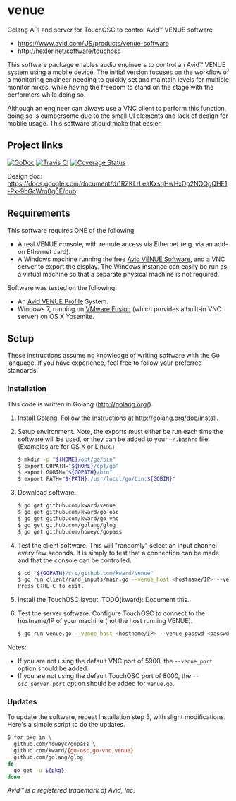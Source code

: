 # venue

Golang API and server for TouchOSC to control Avid™ VENUE software

- <https://www.avid.com/US/products/venue-software>
- <http://hexler.net/software/touchosc>

This software package enables audio engineers to control an Avid™ VENUE system
using a mobile device. The initial version focuses on the workflow of a
monitoring engineer needing to quickly set and maintain levels for multiple
monitor mixes, while having the freedom to stand on the stage with the
performers while doing so.

Although an engineer can always use a VNC client to perform this function,
doing so is cumbersome due to the small UI elements and lack of design for
mobile usage. This software should make that easier.

## Project links

[![GoDoc](https://godoc.org/github.com/kward/venue?status.svg)](https://godoc.org/github.com/kward/venue)
[![Travis CI](https://travis-ci.org/kward/venue.png?branch=master)](https://travis-ci.org/kward/venue)
[![Coverage Status](https://coveralls.io/repos/github/kward/venue/badge.svg?branch=master)](https://coveralls.io/github/kward/venue?branch=master)

Design doc: <https://docs.google.com/document/d/1RZKLrLeaKxsrjHwHxDp2NOQgQHE1-Px-9bGcWrq0g6E/pub>

## Requirements

This software requires ONE of the following:

- A real VENUE console, with remote access via Ethernet (e.g. via an add-on
  Ethernet card).
- A Windows machine running the free [Avid VENUE Software][VENUE], and a VNC
  server to export the display. The Windows instance can easily be run as a
  virtual machine so that a separate physical machine is not required.

Software was tested on the following:

- An [Avid VENUE Profile][Profile] System.
- Windows 7, running on [VMware Fusion][Fusion] (which provides a built-in VNC
  server) on OS X Yosemite.

## Setup

These instructions assume no knowledge of writing software with the Go language.
If you have  experience, feel free to follow your preferred standards.

### Installation

This code is written in Golang (<http://golang.org/>).

1. Install Golang. Follow the instructions at <http://golang.org/doc/install>.
2. Setup environment. Note, the exports must either be run each time the
   software will be used, or they can be added to your `~/.bashrc` file.
   (Examples are for OS X or Linux.)

    ```sh
    $ mkdir -p "${HOME}/opt/go/bin"
    $ export GOPATH="${HOME}/opt/go"
    $ export GOBIN="${GOPATH}/bin"
    $ export PATH="${PATH}:/usr/local/go/bin:${GOBIN}"
    ```

3. Download software.

    ```sh
    $ go get github.com/kward/venue
    $ go get github.com/kward/go-osc
    $ go get github.com/kward/go-vnc
    $ go get github.com/golang/glog
    $ go get github.com/howeyc/gopass
    ```

4. Test the client software. This will "randomly" select an input channel every
   few seconds. It is simply to test that a connection can be made and that the
   console can be controlled.

    ```sh
    $ cd "${GOPATH}/src/github.com/kward/venue"
    $ go run client/rand_inputs/main.go --venue_host <hostname/IP> --venue_passwd <passwd>
    Press CTRL-C to exit.
    ```

5. Install the TouchOSC layout. TODO(kward): Document this.

6. Test the server software. Configure TouchOSC to connect to the hostname/IP
   of your machine (not the host running VENUE).

   ```sh
   $ go run venue.go --venue_host <hostname/IP> --venue_passwd <passwd>
   ```

Notes:

- If you are not using the default VNC port of 5900, the `--venue_port` option
  should be added.
- If you are not using the default TouchOSC port of 8000, the
  `--osc_server_port` option should be added for `venue.go`.

### Updates

To update the software, repeat Installation step 3, with slight modifications.
Here's a simple script to do the updates.

```sh
$ for pkg in \
  github.com/howeyc/gopass \
  github.com/kward/{go-osc,go-vnc,venue}
  github.com/golang/glog
do
  go get -u ${pkg}
done
```

_Avid™ is a registered trademark of Avid, Inc._

<!--- Links -->
[Fusion]: http://www.vmware.com/products/fusion/
[Profile]: https://www.avid.com/US/products/profile-system
[VENUE]: http://www.avid.com/us/products/venue-software

